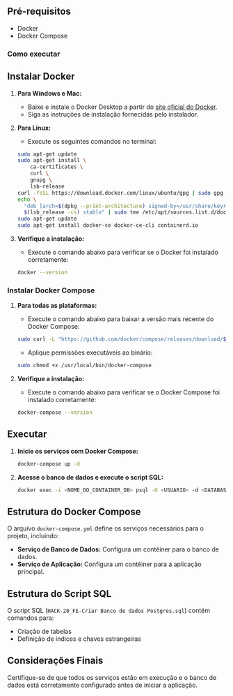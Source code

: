 ## Pré-requisitos

- Docker
- Docker Compose

### Como executar

## Instalar Docker

1. **Para Windows e Mac:**

    - Baixe e instale o Docker Desktop a partir do [site oficial do Docker](https://www.docker.com/products/docker-desktop).
    - Siga as instruções de instalação fornecidas pelo instalador.

2. **Para Linux:**

    - Execute os seguintes comandos no terminal:

    ```sh
    sudo apt-get update
    sudo apt-get install \
        ca-certificates \
        curl \
        gnupg \
        lsb-release
    curl -fsSL https://download.docker.com/linux/ubuntu/gpg | sudo gpg --dearmor -o /usr/share/keyrings/docker-archive-keyring.gpg
    echo \
      "deb [arch=$(dpkg --print-architecture) signed-by=/usr/share/keyrings/docker-archive-keyring.gpg] https://download.docker.com/linux/ubuntu \
      $(lsb_release -cs) stable" | sudo tee /etc/apt/sources.list.d/docker.list > /dev/null
    sudo apt-get update
    sudo apt-get install docker-ce docker-ce-cli containerd.io
    ```

3. **Verifique a instalação:**

    - Execute o comando abaixo para verificar se o Docker foi instalado corretamente:

    ```sh
    docker --version
    ```

### Instalar Docker Compose

1. **Para todas as plataformas:**

    - Execute o comando abaixo para baixar a versão mais recente do Docker Compose:

    ```sh
    sudo curl -L "https://github.com/docker/compose/releases/download/$(curl -s https://api.github.com/repos/docker/compose/releases/latest | grep -Po '"tag_name": "\K.*?(?=")')/docker-compose-$(uname -s)-$(uname -m)" -o /usr/local/bin/docker-compose
    ```

    - Aplique permissões executáveis ao binário:

    ```sh
    sudo chmod +x /usr/local/bin/docker-compose
    ```

2. **Verifique a instalação:**

    - Execute o comando abaixo para verificar se o Docker Compose foi instalado corretamente:

    ```sh
    docker-compose --version
    ```

## Executar

1. **Inicie os serviços com Docker Compose:**

    ```sh
    docker-compose up -d
    ```

2. **Acesse o banco de dados e execute o script SQL:**

    ```sh
    docker exec -i <NOME_DO_CONTAINER_DB> psql -U <USUARIO> -d <DATABASE> -f /caminho/para/seu/script.sql
    ```

## Estrutura do Docker Compose

O arquivo `docker-compose.yml` define os serviços necessários para o projeto, incluindo:

- **Serviço de Banco de Dados:** Configura um contêiner para o banco de dados.
- **Serviço de Aplicação:** Configura um contêiner para a aplicação principal.

## Estrutura do Script SQL

O script SQL (`HACK-20_FE-Criar Banco de dados Postgres.sql`) contém comandos para:

- Criação de tabelas
- Definição de índices e chaves estrangeiras

## Considerações Finais

Certifique-se de que todos os serviços estão em execução e o banco de dados está corretamente configurado antes de iniciar a aplicação.